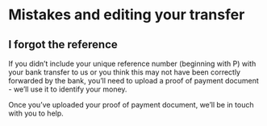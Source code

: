 # Mistakes and editing your transfer  
## I forgot the reference  
If you didn’t include your unique reference number (beginning with P) with your bank transfer to us or you think this may not have been correctly forwarded by the bank, you’ll need to upload a proof of payment document - we’ll use it to identify your money.

Once you’ve uploaded your proof of payment document, we’ll be in touch with you to help.